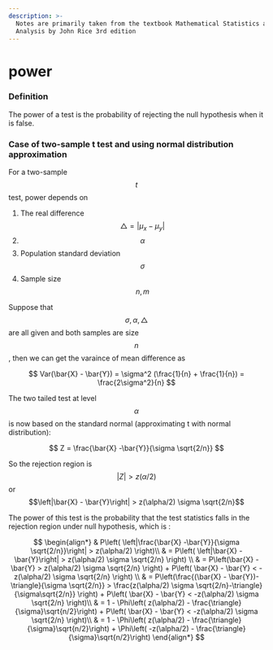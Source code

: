 ```yaml
---
description: >-
  Notes are primarily taken from the textbook Mathematical Statistics and Data
  Analysis by John Rice 3rd edition
---
```


# power

### Definition

The power of a test is the probability of rejecting the null hypothesis when it is false.&#x20;

### Case of two-sample t test and using normal distribution approximation

For a two-sample $$t$$ test, power depends on&#x20;

1. The real difference $$\triangle = \left|{\mu_x - \mu_y}\right|$$
2. $$\alpha$$
3. Population standard deviation $$\sigma$$
4. Sample size $$n, m$$

Suppose that $$\sigma, \alpha, \triangle$$ are all given and both samples are size $$n$$, then we can get the varaince of mean difference as&#x20;

$$
Var(\bar{X} - \bar{Y}) = \sigma^2 (\frac{1}{n} + \frac{1}{n}) = \frac{2\sigma^2}{n}
$$

The two tailed test at level $$\alpha$$is now based on the standard normal (approximating t with normal distribution):&#x20;

$$
Z = \frac{\bar{X} -\bar{Y}}{\sigma \sqrt{2/n}}
$$



So the rejection region is $$\left| Z \right| > z(\alpha/2)$$ or $$\left|\bar{X} - \bar{Y}\right| > z(\alpha/2) \sigma \sqrt{2/n}$$

The power of this test is the probability that the test statistics falls in the rejection region under null hypothesis, which is :&#x20;

$$
\begin{align*}
        & P\left( \left|\frac{\bar{X} -\bar{Y}}{\sigma \sqrt{2/n}}\right| > z(\alpha/2) \right)\\
        & = P\left(  \left|\bar{X} - \bar{Y}\right| > z(\alpha/2) \sigma \sqrt{2/n} \right) \\
        & = P\left(\bar{X} - \bar{Y} >  z(\alpha/2) \sigma \sqrt{2/n} \right) + P\left( \bar{X} - \bar{Y} <  -z(\alpha/2) \sigma \sqrt{2/n} \right) \\
        & = P\left(\frac{(\bar{X} - \bar{Y})-\triangle}{\sigma \sqrt{2/n}} >  \frac{z(\alpha/2) \sigma \sqrt{2/n}-\triangle}{\sigma\sqrt{2/n}} \right) + P\left( \bar{X} - \bar{Y} <  -z(\alpha/2) \sigma \sqrt{2/n} \right)\\
        & = 1 - \Phi\left( z(\alpha/2) - \frac{\triangle}{\sigma}\sqrt{n/2}\right) +  P\left( \bar{X} - \bar{Y} <  -z(\alpha/2) \sigma \sqrt{2/n} \right)\\
        & =  1 - \Phi\left( z(\alpha/2) - \frac{\triangle}{\sigma}\sqrt{n/2}\right) + \Phi\left( -z(\alpha/2) - \frac{\triangle}{\sigma}\sqrt{n/2}\right)
\end{align*}
$$







